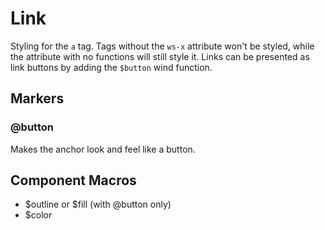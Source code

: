 # Link
Styling for the `a` tag. Tags without the `ws-x` attribute won't be styled,
while the attribute with no functions will still style it. Links can be
presented as link buttons by adding the `$button` wind function.

## Markers

### @button
Makes the anchor look and feel like a button.

## Component Macros
- $outline or $fill (with @button only)
- $color

[component.md : ../examples/link.html :]: #
